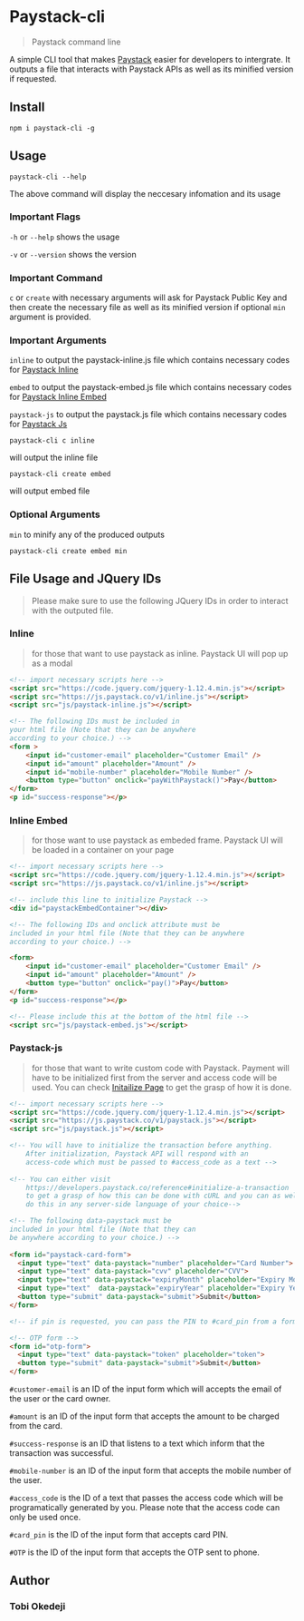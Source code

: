 # Paystack-cli # 
> Paystack command line

A simple CLI tool that makes [Paystack](https://paystack.com/ " Paystack") easier for developers to intergrate. It outputs a file that interacts with Paystack APIs as well as its minified version if requested.

## Install

```
npm i paystack-cli -g
```
## Usage

```
paystack-cli --help
```
The above command will display the neccesary infomation and its usage

### Important Flags 
` -h ` or ` --help ` shows the usage

` -v ` or ` --version ` shows the version

### Important Command

`c` or `create` with necessary arguments will ask for Paystack Public Key and then create the necessary file as well as its minified version if optional `min` argument is provided.

### Important Arguments

`inline` to output the paystack-inline.js file which contains necessary codes for [Paystack Inline](https://developers.paystack.co/docs/paystack-inline "Paystack Inline")

`embed` to output the paystack-embed.js file which contains necessary codes for [Paystack Inline Embed](https://developers.paystack.co/docs/paystack-embded "Paystack Inline Embed")

`paystack-js` to output the paystack.js file which contains necessary codes for [Paystack Js](https://developers.paystack.co/docs/paystack-js "Paystack Js")

```
paystack-cli c inline
```
will output the inline file 
```
paystack-cli create embed
```
will output embed file

### Optional Arguments

`min` to minify any of the produced outputs 

```
paystack-cli create embed min
```
## File Usage and JQuery IDs
> Please make sure to use the following JQuery IDs in order to interact with the outputed file.

### Inline

> for those that want to use paystack as inline. Paystack UI will pop up as a modal

```html
<!-- import necessary scripts here -->
<script src="https://code.jquery.com/jquery-1.12.4.min.js"></script>
<script src="https://js.paystack.co/v1/inline.js"></script>
<script src="js/paystack-inline.js"></script>

<!-- The following IDs must be included in 
your html file (Note that they can be anywhere 
according to your choice.) -->
<form >
    <input id="customer-email" placeholder="Customer Email" />
    <input id="amount" placeholder="Amount" />
    <input id="mobile-number" placeholder="Mobile Number" />
    <button type="button" onclick="payWithPaystack()">Pay</button> 
</form>
<p id="success-response"></p>
```

### Inline Embed
>for those want to use paystack as embeded frame. Paystack UI will be loaded in a container on your page
```html
<!-- import necessary scripts here -->
<script src="https://code.jquery.com/jquery-1.12.4.min.js"></script>
<script src="https://js.paystack.co/v1/inline.js"></script>

<!-- include this line to initialize Paystack -->
<div id="paystackEmbedContainer"></div>

<!-- The following IDs and onclick attribute must be 
included in your html file (Note that they can be anywhere 
according to your choice.) -->

<form>
    <input id="customer-email" placeholder="Customer Email" />
    <input id="amount" placeholder="Amount" />
    <button type="button" onclick="pay()">Pay</button>
</form>
<p id="success-response"></p>

<!-- Please include this at the bottom of the html file -->
<script src="js/paystack-embed.js"></script>
```
### Paystack-js
>for those that want to write custom code with Paystack. Payment will have to be initialized first from the server and access code will be used. You can check [Initailize Page](https://developers.paystack.co/reference#initialize-a-transaction) to get the grasp of how it is done.
```html
<!-- import necessary scripts here -->
<script src="https://code.jquery.com/jquery-1.12.4.min.js"></script>
<script src="https://js.paystack.co/v1/paystack.js"></script>
<script src="js/paystack.js"></script>

<!-- You will have to initialize the transaction before anything. 
    After initialization, Paystack API will respond with an 
    access-code which must be passed to #access_code as a text -->
    
<!-- You can either visit 
    https://developers.paystack.co/reference#initialize-a-transaction
    to get a grasp of how this can be done with cURL and you can as well 
    do this in any server-side language of your choice-->

<!-- The following data-paystack must be 
included in your html file (Note that they can 
be anywhere according to your choice.) -->
 
<form id="paystack-card-form">
  <input type="text" data-paystack="number" placeholder="Card Number">
  <input type="text" data-paystack="cvv" placeholder="CVV">
  <input type="text" data-paystack="expiryMonth" placeholder="Expiry Month">
  <input type="text"  data-paystack="expiryYear" placeholder="Expiry Year">
  <button type="submit" data-paystack="submit">Submit</button>
</form>

<!-- if pin is requested, you can pass the PIN to #card_pin from a form -->

<!-- OTP form -->
<form id="otp-form">
  <input type="text" data-paystack="token" placeholder="token">
  <button type="submit" data-paystack="submit">Submit</button>
</form>
```

`#customer-email` is an ID of the input form which will accepts the email of the user or the card owner.

`#amount` is an ID of the input form that accepts the amount to be charged from the card.

`#success-response` is an ID that listens to a text which inform that the transaction was successful.

`#mobile-number` is an ID of the input form that accepts the mobile number of the user.

`#access_code` is the ID of a text that passes the access code which will be programatically generated by you. Please note that the access code can only be used once.

`#card_pin` is the ID of the input form that accepts card PIN.

`#OTP` is the ID of the input form that accepts the OTP sent to phone.

## Author

### Tobi Okedeji